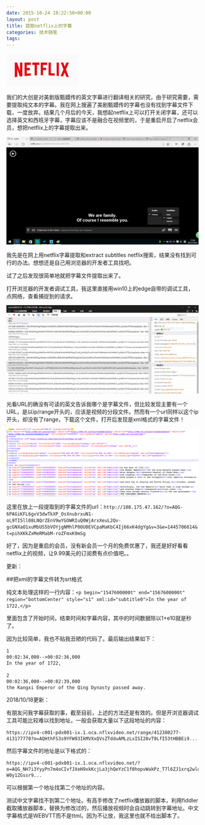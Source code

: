 ```yaml
---
date: 2015-10-24 18:22:50+00:00
layout: post
title: 提取netflix上的字幕
categories: 技术随笔
tags: 
---
```


![](/album/netflix/netflix.PNG)

我们的大创是对美剧版甄嬛传的英文字幕进行翻译相关的研究，由于研究需要，需要提取纯文本的字幕。我在网上搜遍了美剧甄嬛传的字幕也没有找到字幕文件下载，一度放弃。结果几个月后的今天，我想起netflix上可以打开关闭字幕，还可以选择英文和西班牙字幕，字幕应该不是融合在视频里的，于是重启开启了netflix会员，想把netflix上的字幕提取出来。

![](/album/netflix/1.png)

我先是在网上用netflix字幕提取和extract subtitles netflix搜索，结果没有找到可行的办法。想想还是自己用浏览器的开发者工具找吧。

试了之后发现很简单地就把字幕文件提取出来了。

打开浏览器的开发者调试工具，我这里直接用win10上的edge自带的调试工具，点网络，查看捕捉到的请求。

![](/album/netflix/netflix-debug.PNG)

光看URL的确没有可读的英文告诉我哪个是字幕文件，但比较发现主要有一个URL，是以ip/range开头的，应该是视频的分段文件。然而有一个url同样以这个ip开头，却没有了range，下载这个文件，打开后发现是xml格式的字幕文件！

![](/album/netflix/netflix-subtitles.PNG)

这里在放上一段提取到的字幕文件的url：`http://108.175.47.162/?o=AQG-6PAGiKFL6gvV3dwTkXP_OsXnubrxuN1-oL9TI5ll08LNQrZEnV9wYGOWRIuQ0WjArxXeuL2Qv-gcGNXaO1xuMbUS5bVOYjgNMhlP0OU0EVCpaMaKbC4Ij66xK4dgYg&v=3&e=1445706614&t=pihXKkZxMeRMabM-roZFmxK9mSg`

好了，因为是重启的会员，没有新会员一个月的免费优惠了，我还是好好看看netflix上的视频，让9.99美元的订阅费有点价值吧。。

更新：

##把xml的字幕文件转为srt格式

纯文本处理这样的一行内容：`<p begin="1547600000t" end="1567600000t" region="bottomCenter" style="s1" xml:id="subtitle0">In the year of 1722,</p>`

里面包含了开始时间，结束时间和字幕内容，其中的时间数据除以1+e10就是秒了。

因为比较简单，我也不贴我丑陋的代码了。最后输出结果如下：

```
1
00:02:34,000-->00:02:36,000
In the year of 1722,

2
00:02:36,000-->00:02:39,000
the Kangxi Emperor of the Qing Dynasty passed away.
```


2018/10/18更新：

有朋友问我字幕获取的事，截至目前，上述的方法还是有效的。但是开浏览器调试工具可能比较难以找到地址，一般会获取大量以下这段地址的内容：

```
https://ipv4-c001-pdx001-ix.1.oca.nflxvideo.net/range/412380277-413177770?o=AQHthFS3s9YFW93IkMVXxQVsZTdduAMLzLxISI28vT9LfI53tHBBEi9...
```

然后字幕文件的地址是以下格式的：

```
https://ipv4-c001-pdx001-ix.1.oca.nflxvideo.net/?o=AQG_NH7i3YyyPn7m4oCIvfJXeH9xkKcjLa3jhQeYzC1f0hopvWakPz_T7l6ZJ1xrq2wlqYNayqCeGDA9kt8qk8Eon0cBNfh52hXyTlVuFccavCEzWIx_1-W0y1ZGssr9...
```

可以根据第一个地址找第二个地址的内容。

测试中文字幕找不到第二个地址。有高手修改了netflix播放器的脚本，利用fiddler截取播放器脚本，替换为修改过的，然后播放视频时会自动跳转到字幕地址。中文字幕格式是WEBVTT而不是ttml。因为不让放，我这里也就不给出脚本了。
